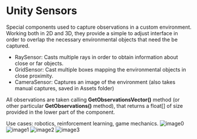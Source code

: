 # Unity Sensors

Special components used to capture observations in a custom environment. Working both in 2D and 3D, they provide a simple to adjust interface in order to overlap the necessary environmental objects that need the be captured.
- RaySensor: Casts multiple rays in order to obtain information about close or far objects.
- GridSensor: Cast multiple boxes mapping the environmental objects in close proximity.
- CameraSensor: Captures an image of the environment (also takes manual captures, saved in Assets folder)

All observations are taken calling **GetObservationsVector()** method (or other particular **GetObservations()** method), that returns a float[] of size provided in the lower part of the component.

Use cases: robotics, reinforcement learning, game mechanics.
![image0](https://github.com/smtmRadu/UnitySensors/blob/main/show.png?raw=true)
![image1](https://github.com/smtmRadu/UnitySensors/blob/main/camerasensor.png?raw=true)
![image2](https://github.com/smtmRadu/UnitySensors/blob/main/gridsensor.png?raw=true)
![image3](https://github.com/smtmRadu/UnitySensors/blob/main/camerasensor.png?raw=true)